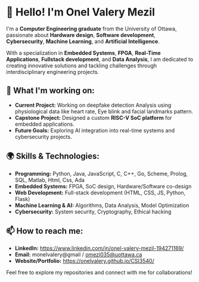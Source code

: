 # 👋 Hello! I'm Onel Valery Mezil

I'm a **Computer Engineering graduate** from the University of Ottawa, passionate about **Hardware design**, **Software development**, **Cybersecurity**, **Machine Learning**, and **Artificial Intelligence**.

With a specialization in **Embedded Systems**, **FPGA**, **Real-Time Applications**, **Fullstack development**, and **Data Analysis**, I am dedicated to creating innovative solutions and tackling challenges through interdisciplinary engineering projects. 

## 🚀 **What I'm working on:**
- **Current Project:** Working on deepfake detection Analysis using physiological data like heart rate, Eye blink and facial landmarks pattern.
- **Capstone Project:** Designed a custom **RISC-V SoC platform** for embedded applications.
- **Future Goals:** Exploring AI integration into real-time systems and cybersecurity projects.

## 🌍 **Skills & Technologies:**
- **Programming:** Python, Java, JavaScript, C, C++, Go, Scheme, Prolog, SQL, Matlab, Html, Css, Ada
- **Embedded Systems:** FPGA, SoC design, Hardware/Software co-design
- **Web Development:** Full-stack development (HTML, CSS, JS, Python, Flask)
- **Machine Learning & AI:** Algorithms, Data Analysis, Model Optimization
- **Cybersecurity:** System security, Cryptography, Ethical hacking

## 📫 **How to reach me:**
- **LinkedIn:** https://www.linkedin.com/in/onel-valery-mezil-194271169/
- **Email:** monelvalery@gmail / omezi035@uottawa.ca
- **Website/Portfolio:** https://onelvalery.github.io/CSI3540/

Feel free to explore my repositories and connect with me for collaborations!
